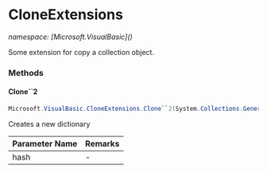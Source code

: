 ﻿# CloneExtensions
_namespace: [Microsoft.VisualBasic](<a href="#" onClick="load('/docs/Microsoft.VisualBasic/index.md')"></a>)_

Some extension for copy a collection object.



### Methods

#### Clone``2
```csharp
Microsoft.VisualBasic.CloneExtensions.Clone``2(System.Collections.Generic.IDictionary{``0,``1})
```
Creates a new dictionary

|Parameter Name|Remarks|
|--------------|-------|
|hash|-|



